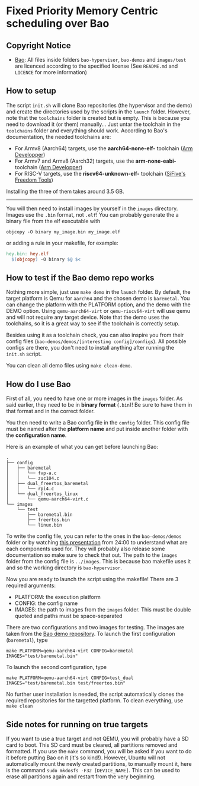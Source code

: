 # Fixed Priority Memory Centric scheduling over Bao

## Copyright Notice
- [Bao](https://github.com/bao-project/bao-hypervisor "Bao lightweight static partitioning hypervisor on GitHub"): All files inside folders `bao-hypervisor`, `bao-demos` and `images/test` are licenced according to the specified license (See `README.md` and `LICENCE` for more information)

## How to setup
The script `init.sh` will clone Bao repositories (the hypervisor and the demo) and create the directories used by the scripts in the `launch` folder. However, note that the `toolchains` folder is created but is empty. This is because you need to download it (or them) manually... Just untar the toolchain in the `toolchains` folder and everything should work. According to Bao's documentation, the needed toolchains are:
- For Armv8 (Aarch64) targets, use the **aarch64-none-elf-** toolchain ([Arm Developper](https://developer.arm.com/downloads/-/arm-gnu-toolchain-downloads))
- For Armv7 and Armv8 (Aarch32) targets, use the **arm-none-eabi-** toolchain ([Arm Developper](https://developer.arm.com/downloads/-/arm-gnu-toolchain-downloads))
- For RISC-V targets, use the **riscv64-unknown-elf-** toolchain ([SiFive's Freedom Tools](https://github.com/sifive/freedom-tools/releases))

Installing the three of them takes around 3.5 GB.

---

You will then need to install images by yourself in the `images` directory. Images use the `.bin` format, not `.elf`! You can probably generate the a binary file from the elf executable with
```
objcopy -O binary my_image.bin my_image.elf
```

or adding a rule in your makefile, for example:
```makefile
hey.bin: hey.elf
  $(objcopy) -O binary $@ $<
```

## How to test if the Bao demo repo works
Nothing more simple, just use `make demo` in the `launch` folder. By default, the target platform is Qemu for `aarch64` and the chosen demo is `baremetal`. You can change the platform with the PLATFORM option, and the demo with the DEMO option. Using `qemu-aarch64-virt` or `qemu-riscv64-virt` will use qemu and will not require any target device. Note that the demo uses the toolchains, so it is a great way to see if the toolchain is correctly setup.

Besides using it as a toolchain check, you can also inspire you from their config files (`bao-demos/demos/[interesting config]/configs`). All possible configs are there, you don't need to install anything after running the `init.sh` script.

You can clean all demo files using `make clean-demo`.

## How do I use Bao 
First of all, you need to have one or more images in the `images` folder. As said earlier, they need to be in **binary format** (`.bin`)! Be sure to have them in that format and in the correct folder. 

You then need to write a Bao config file in the `config` folder. This config file must be named after the **platform name** and put inside another folder with the **configuration name**.

Here is an example of what you can get before launching Bao:
```
.
├── config
│   ├── baremetal
│   │   └── fvp-a.c
│   │   └── zuc104.c
│   ├── dual_freertos_baremetal
│   │   └── rpi4.c
│   └── dual_freertos_linux
│       └── qemu-aarch64-virt.c
└── images
    └── test
        ├── baremetal.bin
        ├── freertos.bin
        └── linux.bin
```

To write the config file, you can refer to the ones in the `bao-demos/demos` folder or by watching [this presentation](https://www.youtube.com/watch?v=6c8_MG-OHYo) from 24:00 to understand what are each components used for. They will probably also release some documentation so make sure to check that out. The path to the `images` folder from the config file is `../images`. This is because bao makefile uses it and so the working directory is `bao-hypervisor`. 

Now you are ready to launch the script using the makefile! There are 3 required arguments: 
- PLATFORM: the execution platform
- CONFIG: the config name
- IMAGES: the path to images from the `images` folder. This must be double quoted and paths must be space-separated

There are two configurations and two images for testing. The images are taken from the [Bao demo repository](https://github.com/bao-project/bao-demos). To launch the first configuration (`baremetal`), type
```
make PLATFORM=qemu-aarch64-virt CONFIG=baremetal IMAGES="test/baremetal.bin"
```

To launch the second configuration, type
```
make PLATFORM=qemu-aarch64-virt CONFIG=test_dual IMAGES="test/baremetal.bin test/freertos.bin"
```

No further user installation is needed, the script automatically clones the required repositories for the targetted platform. To clean everything, use `make clean`

## Side notes for running on true targets

If you want to use a true target and not QEMU, you will probably have a SD card to boot. This SD card must be cleared, all partitions removed and formatted. If you use the `make` command, you will be asked if you want to do it before putting Bao on it (it's so kind!). However, Ubuntu will not automatically mount the newly created partitions, to manually mount it, here is the command `sudo mkdosfs -F32 [DEVICE_NAME]`. This can be used to erase all partitions again and restart from the very beginning. 